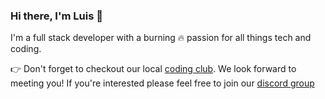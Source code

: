 ### Hi there, I'm Luis 👋

I'm a full stack developer with a burning 🔥 passion for all things tech and coding.

👉 Don't forget to checkout our local [coding club](https://belizecodingclub.org/). We look forward to meeting you! If you're interested please feel free to join our [discord group](https://discord.gg/YMR2stqF) 

<!--
**luisrodge/luisrodge** is a ✨ _special_ ✨ repository because its `README.md` (this file) appears on your GitHub profile.

Here are some ideas to get you started:

🔭 I’m currently working on quikapply.com
🌱 I’m currently learning Serverless
- 👯 I’m looking to collaborate on ...
- 🤔 I’m looking for help with ...
- 💬 Ask me about ...
- 📫 How to reach me: ...
- 😄 Pronouns: ...
- ⚡ Fun fact: ...
-->
